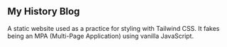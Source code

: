 ## My History Blog

A static website used as a practice for styling with Tailwind CSS. It fakes being an MPA (Multi-Page Application) using vanilla JavaScript.
